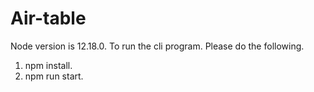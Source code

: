 # Air-table

Node version is 12.18.0.
To run the cli program. Please do the following.

1. npm install.
2. npm run start.
